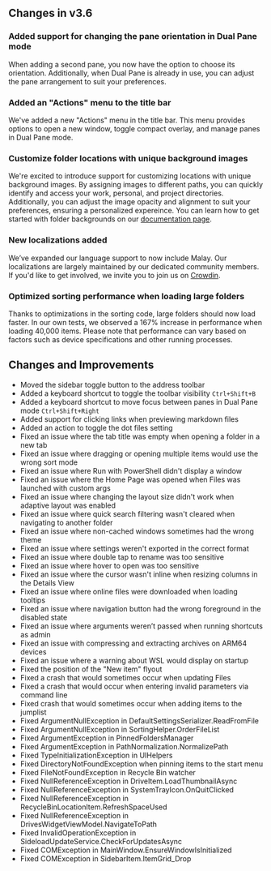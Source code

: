 ## Changes in v3.6

### Added support for changing the pane orientation in Dual Pane mode 

When adding a second pane, you now have the option to choose its orientation. Additionally, when Dual Pane is already in use, you can adjust the pane arrangement to suit your preferences.

### Added an "Actions" menu to the title bar

We've added a new "Actions" menu in the title bar. This menu provides options to open a new window, toggle compact overlay, and manage panes in Dual Pane mode.

### Customize folder locations with unique background images 

We're excited to introduce support for customizing locations with unique background images. By assigning images to different paths, you can quickly identify and access your work, personal, and project directories. Additionally, you can adjust the image opacity and alignment to suit your preferences, ensuring a personalized expereince. You can learn how to get started with folder backgrounds on our [documentation page](https://files.community/docs/features/folder-config).

### New localizations added

We’ve expanded our language support to now include Malay.  Our localizations are largely maintained by our dedicated community members. If you'd like to get involved, we invite you to join us on [Crowdin](https://crowdin.com/project/files-app).

### Optimized sorting performance when loading large folders 

Thanks to optimizations in the sorting code, large folders should now load faster. In our own tests, we observed a 167% increase in performance when loading 40,000 items. Please note that performance can vary based on factors such as device specifications and other running processes.

## Changes and Improvements

- Moved the sidebar toggle button to the address toolbar
- Added a keyboard shortcut to toggle the toolbar visibility `Ctrl+Shift+B`
- Added a keyboard shortcut to move focus between panes in Dual Pane mode `Ctrl+Shift+Right`
- Added support for clicking links when previewing markdown files
- Added an action to toggle the dot files setting
- Fixed an issue where the tab title was empty when opening a folder in a new tab 
- Fixed an issue where dragging or opening multiple items would use the wrong sort mode
- Fixed an issue where Run with PowerShell didn't display a window
- Fixed an issue where the Home Page was opened when Files was launched with custom args
- Fixed an issue where changing the layout size didn't work when adaptive layout was enabled
- Fixed an issue where quick search filtering wasn't cleared when navigating to another folder
- Fixed an issue where non-cached windows sometimes had the wrong theme
- Fixed an issue where settings weren't exported in the correct format
- Fixed an issue where double tap to rename was too sensitive
- Fixed an issue where hover to open was too sensitive
- Fixed an issue where the cursor wasn't inline when resizing columns in the Details View
- Fixed an issue where online files were downloaded when loading tooltips
- Fixed an issue where navigation button had the wrong foreground in the disabled state
- Fixed an issue where arguments weren’t passed when running shortcuts as admin
- Fixed an issue with compressing and extracting archives on ARM64 devices
- Fixed an issue where a warning about WSL would display on startup
- Fixed the position of the "New item" flyout
- Fixed a crash that would sometimes occur when updating Files
- Fixed a crash that would occur when entering invalid parameters via command line
- Fixed crash that would sometimes occur when adding items to the jumplist
- Fixed ArgumentNullException in DefaultSettingsSerializer.ReadFromFile
- Fixed ArgumentNullException in SortingHelper.OrderFileList
- Fixed ArgumentException in PinnedFoldersManager
- Fixed ArgumentException in PathNormalization.NormalizePath
- Fixed TypeInitializationException in UIHelpers
- Fixed DirectoryNotFoundException when pinning items to the start menu
- Fixed FileNotFoundException in Recycle Bin watcher
- Fixed NullReferenceException in DriveItem.LoadThumbnailAsync
- Fixed NullReferenceException in SystemTrayIcon.OnQuitClicked
- Fixed NullReferenceException in RecycleBinLocationItem.RefreshSpaceUsed
- Fixed NullReferenceException in DrivesWidgetViewModel.NavigateToPath
- Fixed InvalidOperationException in SideloadUpdateService.CheckForUpdatesAsync
- Fixed COMException in MainWindow.EnsureWindowIsInitialized
- Fixed COMException in SidebarItem.ItemGrid_Drop
